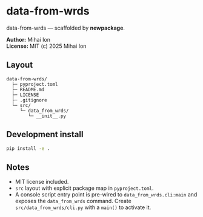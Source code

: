 # data-from-wrds

data-from-wrds — scaffolded by **newpackage**.

**Author:** Mihai Ion  
**License:** MIT (c) 2025 Mihai Ion

## Layout
```
data-from-wrds/
  ├─ pyproject.toml
  ├─ README.md
  ├─ LICENSE
  ├─ .gitignore
  └─ src/
     └─ data_from_wrds/
        └─ __init__.py
```

## Development install
```bash
pip install -e .
```

## Notes
- MIT license included.
- `src` layout with explicit package map in `pyproject.toml`.
- A console script entry point is pre-wired to `data_from_wrds.cli:main` and exposes the `data_from_wrds` command. Create `src/data_from_wrds/cli.py` with a `main()` to activate it.